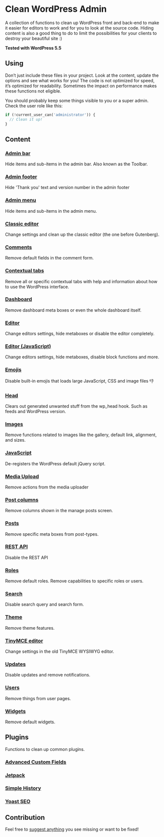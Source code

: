 # Clean WordPress Admin
A collection of functions to clean up WordPress front and back-end to make it easier for editors to work and for you to look at the source code. Hiding content is also a good thing to do to limit the possibilities for your clients to destroy your beautiful site :)

**Tested with WordPress 5.5**

## Using
Don’t just include these files in your project. Look at the content, update the options and see what works for you! The code is not optimized for speed, it’s optimized for readability. Sometimes the impact on performance makes these functions not eligible.

 You should probably keep some things visible to you or a super admin. Check the user role like this:
```php
if (!current_user_can('administrator')) {
  // Clean it up!
}
```

## Content

### [Admin bar](admin-bar.php)
Hide items and sub-items in the admin bar. Also known as the Toolbar.

### [Admin footer](admin-footer.php)
Hide 'Thank you' text and version number in the admin footer

### [Admin menu](admin-menu.php)
Hide items and sub-items in the admin menu.

### [Classic editor](classic-editor.php)
Change settings and clean up the classic editor (the one before Gutenberg).

### [Comments](comments.php)
Remove default fields in the comment form.

### [Contextual tabs](contextual-tabs.php)
Remove all or specific contextual tabs with help and information about how to use the WordPress interface.

### [Dashboard](dashboard.php)
Remove dashboard meta boxes or even the whole dashboard itself.

### [Editor](editor.php)
Change editors settings, hide metaboxes or disable the editor completely.

### [Editor (JavaScript)](editor.js)
Change editors settings, hide metaboxes, disable block functions and more.

### [Emojis](emojis.php)
Disable built-in emojis that loads large JavaScript, CSS and image files :-1:

### [Head](head.php)
Clears out generated unwanted stuff from the wp_head hook. Such as feeds and WordPress version.

### [Images](images.php)
Remove functions related to images like the gallery, default link, alignment, and sizes.

### [JavaScript](javascript.php)
De-registers the WordPress default jQuery script.

### [Media Upload](media-upload.php)
Remove actions from the media uploader

### [Post columns](post-columns.php)
Remove columns shown in the manage posts screen.

### [Posts](posts.php)
Remove specific meta boxes from post-types.

### [REST API](rest-api.php)
Disable the REST API

### [Roles](roles.php)
Remove default roles. Remove capabilities to specific roles or users.

### [Search](search.php)
Disable search query and search form.

### [Theme](theme.php)
Remove theme features.

### [TinyMCE editor](tinymce-editor.php)
Change settings in the old TinyMCE WYSIWYG editor.

### [Updates](updates.php)
Disable updates and remove notifications.

### [Users](users.php)
Remove things from user pages.

### [Widgets](widgets.php)
Remove default widgets.

## Plugins
Functions to clean up common plugins.

### [Advanced Custom Fields](plugins/acf.php)

### [Jetpack](plugins/jetpack.php)

### [Simple History](plugins/simple-history.php)

### [Yoast SEO](plugins/yoast-seo.php)

## Contribution
Feel free to [suggest anything](https://github.com/vincentorback/clean-wordpress-admin/issues) you see missing or want to be fixed!
